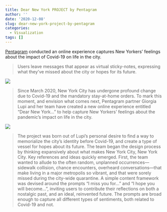 ```yaml
---
title: Dear New York PROJECT by Pentagram
author: ''
date: '2020-12-08'
slug: dear-new-york-project-by-pentagram
categories:
  - Visualization
tags: []
---
```

[Pentagram](https://www.pentagram.com/work/dear-new-york/story) conducted an online experience captures New Yorkers’ feelings about the impact of Covid-19 on life in the city.

> Users leave messages that appear as virtual sticky-notes, expressing what they’ve missed about the city or hopes for its future.

![](/post/2020-12-08-dear-new-york-project-by-pentagram/index_files/DearNY.png)

> Since March 2020, New York City has undergone profound change due to Covid-19 and the mandatory stay-at-home orders. To mark this moment, and envision what comes next, Pentagram partner Giorgia Lupi and her team have created a new online experience entitled “Dear New York…”  to help capture New Yorkers’ feelings about the pandemic’s impact on life in the city.

![](/post/2020-12-08-dear-new-york-project-by-pentagram/index_files/DearNY2.png)

> The project was born out of Lupi’s personal desire to find a way to memorialize the city’s identity before Covid-19, and create a type of vessel for hopes about its future. The team began the design process by thinking expansively about what makes New York City, New York City. Key references and ideas quickly emerged. First, the team wanted to allude to the often random, unplanned occurrences—sidewalk collision, chance encounters, overheard conversations—that make living in a major metropolis so vibrant, and that were sorely missed during the city-wide quarantine. A simple content framework was devised around the prompts “I miss you for…” and “I hope you will become…”, inviting users to contribute their reflections on both a nostalgic past, and an ideal, reinvented future. The prompts are broad enough to capture all different types of sentiments, both related to Covid-19 and not. 